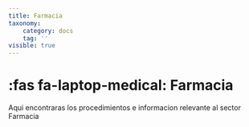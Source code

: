 ```yaml
---
title: Farmacia
taxonomy:
    category: docs
    tag: ''
visible: true
---
```


# :fas fa-laptop-medical: Farmacia

Aqui encontraras los procedimientos  e informacion relevante al sector Farmacia